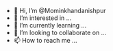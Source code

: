 - 👋 Hi, I’m @Mominkhandanishpur
- 👀 I’m interested in ...
- 🌱 I’m currently learning ...
- 💞️ I’m looking to collaborate on ...
- 📫 How to reach me ...

<!---
Mominkhandanishpur/Mominkhandanishpur is a ✨ special ✨ repository because its `README.md` (this file) appears on your GitHub profile.
You can click the Preview link to take a look at your changes.
--->
